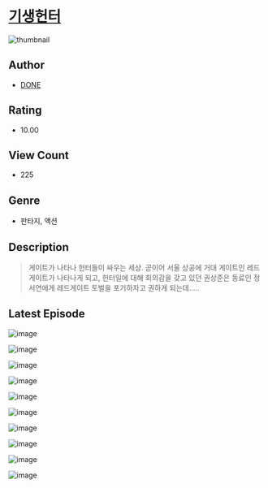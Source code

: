 # [기생헌터](https://comic.naver.com/bestChallenge/list?titleId=810070)
![thumbnail](https://image-comic.pstatic.net/user_contents_data/challenge_comic/2023/05/23/336825/upload_3558798499994952752_480x623.jpeg)

## Author
- [DONE](https://comic.naver.com/artistTitle?id=336825)

## Rating
- 10.00

## View Count
- 225

## Genre
- 판타지, 액션

## Description
> 게이트가 나타나 헌터들이 싸우는 세상. 곧이어 서울 상공에 거대 게이트인 레드게이트가 나타나게 되고, 헌터일에 대해 회의감을 갖고 있던 권상준은 동료인 정서연에게 레드게이트 토벌을 포기하자고 권하게 되는데.....


## Latest Episode
![image](https://image-comic.pstatic.net/user_contents_data/challenge_comic/2023/05/23/336825/upload_7293915378767640373.jpeg)

![image](https://image-comic.pstatic.net/user_contents_data/challenge_comic/2023/05/23/336825/upload_3546361924003640112.jpeg)

![image](https://image-comic.pstatic.net/user_contents_data/challenge_comic/2023/05/23/336825/upload_3546360832229193785.jpeg)

![image](https://image-comic.pstatic.net/user_contents_data/challenge_comic/2023/05/23/336825/upload_4062863896912409185.jpeg)

![image](https://image-comic.pstatic.net/user_contents_data/challenge_comic/2023/05/23/336825/upload_3919029106615202360.jpeg)

![image](https://image-comic.pstatic.net/user_contents_data/challenge_comic/2023/05/23/336825/upload_3689117934583821622.jpeg)

![image](https://image-comic.pstatic.net/user_contents_data/challenge_comic/2023/05/23/336825/upload_7016948189260560229.jpeg)

![image](https://image-comic.pstatic.net/user_contents_data/challenge_comic/2023/05/23/336825/upload_4050198656952198241.jpeg)

![image](https://image-comic.pstatic.net/user_contents_data/challenge_comic/2023/05/23/336825/upload_7219382572833452592.jpeg)

![image](https://image-comic.pstatic.net/user_contents_data/challenge_comic/2023/05/23/336825/upload_3762820403013498932.jpeg)
